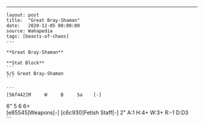 ---
    layout: post
    title:  "Great Bray-Shaman"
    date:   2020-12-05 00:00:00
    source: Wahapedia
    tags: [beasts-of-chaos]
    ---
    
    **Great Bray-Shaman**
    
    **Stat Block**
    ```
    5/5 Great Bray-Shaman
    ```
    
    ```
    [56f442]M     W     B     Sa    [-]
6"    5     6     6+    
[e85545]Weapons[-]
[c6c930]Fetish Staff[-]
2"     A:1    H:4+   W:3+   R:-1   D:D3  
    ```
    
    
    